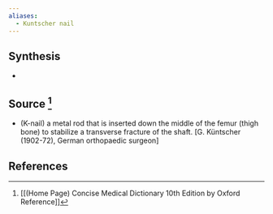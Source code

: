 ```yaml
---
aliases:
  - Kuntscher nail
---
```

## Synthesis
- 
## Source [^1]
- (K-nail) a metal rod that is inserted down the middle of the femur (thigh bone) to stabilize a transverse fracture of the shaft. \[G. Küntscher (1902-72), German orthopaedic surgeon]
## References

[^1]: [[(Home Page) Concise Medical Dictionary 10th Edition by Oxford Reference]]